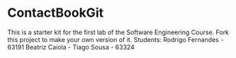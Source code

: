 # ContactBookGit
This is a starter kit for the first lab of the Software Engineering Course.
Fork this project to make your own version of it.
Students:
Rodrigo Fernandes - 63191
Beatriz Caiola - 
Tiago Sousa - 63324

